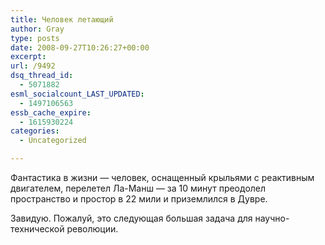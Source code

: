 ```yaml
---
title: Человек летающий
author: Gray
type: posts
date: 2008-09-27T10:26:27+00:00
excerpt:
url: /9492
dsq_thread_id:
  - 5071882
esml_socialcount_LAST_UPDATED:
  - 1497106563
essb_cache_expire:
  - 1615930224
categories:
  - Uncategorized

---
```








Фантастика в жизни &#8212; человек, оснащенный крыльями с реактивным двигателем, перелетел Ла-Манш &#8212; за 10 минут преодолел пространство и простор в 22 мили и приземлился в Дувре.

Завидую. Пожалуй, это следующая большая задача для научно-технической революции.